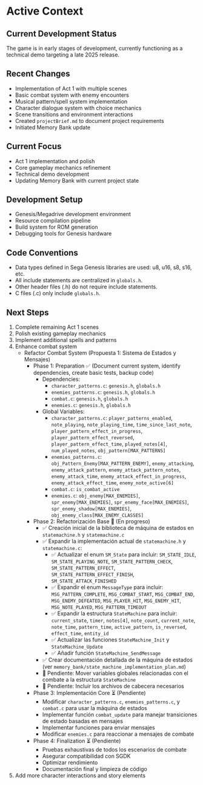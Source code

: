 # Active Context

## Current Development Status
The game is in early stages of development, currently functioning as a technical demo targeting a late 2025 release.

## Recent Changes
- Implementation of Act 1 with multiple scenes
- Basic combat system with enemy encounters
- Musical pattern/spell system implementation
- Character dialogue system with choice mechanics
- Scene transitions and environment interactions
- Created `projectBrief.md` to document project requirements
- Initiated Memory Bank update

## Current Focus
- Act 1 implementation and polish
- Core gameplay mechanics refinement
- Technical demo development
- Updating Memory Bank with current project state

## Development Setup
- Genesis/Megadrive development environment
- Resource compilation pipeline
- Build system for ROM generation
- Debugging tools for Genesis hardware

## Code Conventions
- Data types defined in Sega Genesis libraries are used: u8, u16, s8, s16, etc.
- All include statements are centralized in `globals.h`.
- Other header files (.h) do not require include statements.
- C files (.c) only include `globals.h`.

## Next Steps
1. Complete remaining Act 1 scenes
2. Polish existing gameplay mechanics
3. Implement additional spells and patterns
4. Enhance combat system
    - Refactor Combat System (Propuesta 1: Sistema de Estados y Mensajes)
        - Phase 1: Preparation ✅ (Document current system, identify dependencies, create basic tests, backup code)
            - Dependencies:
                - `character_patterns.c`: `genesis.h`, `globals.h`
                - `enemies_patterns.c`: `genesis.h`, `globals.h`
                - `combat.c`: `genesis.h`, `globals.h`
                - `enemies.c`: `genesis.h`, `globals.h`
            - Global Variables:
                - `character_patterns.c`: `player_patterns_enabled`, `note_playing`, `note_playing_time`, `time_since_last_note`, `player_pattern_effect_in_progress`, `player_pattern_effect_reversed`, `player_pattern_effect_time`, `played_notes[4]`, `num_played_notes`, `obj_pattern[MAX_PATTERNS]`
                - `enemies_patterns.c`: `obj_Pattern_Enemy[MAX_PATTERN_ENEMY]`, `enemy_attacking`, `enemy_attack_pattern`, `enemy_attack_pattern_notes`, `enemy_attack_time`, `enemy_attack_effect_in_progress`, `enemy_attack_effect_time`, `enemy_note_active[6]`
                - `combat.c`: `is_combat_active`
                - `enemies.c`: `obj_enemy[MAX_ENEMIES]`, `spr_enemy[MAX_ENEMIES]`, `spr_enemy_face[MAX_ENEMIES]`, `spr_enemy_shadow[MAX_ENEMIES]`, `obj_enemy_class[MAX_ENEMY_CLASSES]`
        - Phase 2: Refactorización Base 🔄 (En progreso)
            - ✅ Creación inicial de la biblioteca de máquina de estados en `statemachine.h` y `statemachine.c`
            - ✅ Expandir la implementación actual de `statemachine.h` y `statemachine.c`:
                - ✅ Actualizar el enum `SM_State` para incluir: `SM_STATE_IDLE`, `SM_STATE_PLAYING_NOTE`, `SM_STATE_PATTERN_CHECK`, `SM_STATE_PATTERN_EFFECT`, `SM_STATE_PATTERN_EFFECT_FINISH`, `SM_STATE_ATTACK_FINISHED`
                - ✅ Expandir el enum `MessageType` para incluir: `MSG_PATTERN_COMPLETE`, `MSG_COMBAT_START`, `MSG_COMBAT_END`, `MSG_ENEMY_DEFEATED`, `MSG_PLAYER_HIT`, `MSG_ENEMY_HIT`, `MSG_NOTE_PLAYED`, `MSG_PATTERN_TIMEOUT`
                - ✅ Expandir la estructura `StateMachine` para incluir: `current_state`, `timer`, `notes[4]`, `note_count`, `current_note`, `note_time`, `pattern_time`, `active_pattern`, `is_reversed`, `effect_time`, `entity_id`
                - ✅ Actualizar las funciones `StateMachine_Init` y `StateMachine_Update`
                - ✅ Añadir función `StateMachine_SendMessage`
            - ✅ Crear documentación detallada de la máquina de estados (ver `memory_bank/state_machine_implementation_plan.md`)
            - 🔄 Pendiente: Mover variables globales relacionadas con el combate a la estructura `StateMachine`
            - 🔄 Pendiente: Incluir los archivos de cabecera necesarios
        - Phase 3: Implementación Core ⏳ (Pendiente)
            - Modificar `character_patterns.c`, `enemies_patterns.c`, y `combat.c` para usar la máquina de estados
            - Implementar función `combat_update` para manejar transiciones de estado basadas en mensajes
            - Implementar funciones para enviar mensajes
            - Modificar `enemies.c` para reaccionar a mensajes de combate
        - Phase 4: Finalization ⏳ (Pendiente)
            - Pruebas exhaustivas de todos los escenarios de combate
            - Asegurar compatibilidad con SGDK
            - Optimizar rendimiento
            - Documentación final y limpieza de código
5. Add more character interactions and story elements
